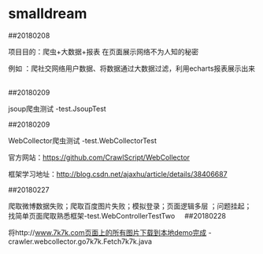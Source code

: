 # smalldream
##20180208

项目目的：爬虫+大数据+报表 在页面展示网络不为人知的秘密

例如 ：爬社交网络用户数据、将数据通过大数据过滤，利用echarts报表展示出来
 
 
##20180209 

jsoup爬虫测试 -test.JsoupTest

##20180209

WebCollector爬虫测试 -test.WebCollectorTest

官方网站：https://github.com/CrawlScript/WebCollector

框架学习地址：http://blog.csdn.net/ajaxhu/article/details/38406687

##20180227

爬取微博数据失败；爬取百度图片失败；模拟登录；页面逻辑多层 ；问题挂起；找简单页面爬取熟悉框架-test.WebControllerTestTwo
 
 
##20180228

将http://www.7k7k.com页面上的所有图片下载到本地demo完成 -crawler.webcollector.go7k7k.Fetch7k7k.java 
 
